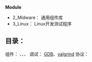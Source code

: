 **Module**

- 2_Midware：
    通用组件库
- 3_Linux：
    Linux开发测试程序





## 目录：
组件： []()、[]()、[]()、
调试： [GDB]()、[valgrind]()
协议： 


